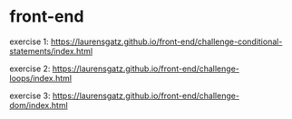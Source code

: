 # front-end

exercise 1: https://laurensgatz.github.io/front-end/challenge-conditional-statements/index.html

exercise 2: https://laurensgatz.github.io/front-end/challenge-loops/index.html

exercise 3: https://laurensgatz.github.io/front-end/challenge-dom/index.html
